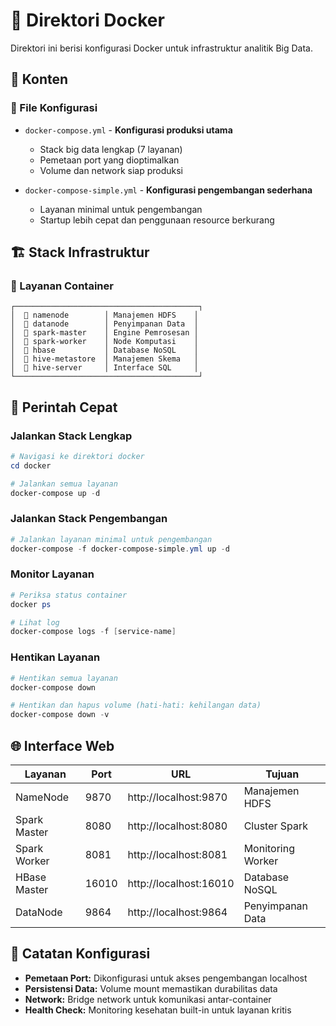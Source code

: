 # 🐳 Direktori Docker

Direktori ini berisi konfigurasi Docker untuk infrastruktur analitik Big Data.

## 📁 Konten

### 🔧 File Konfigurasi
- `docker-compose.yml` - **Konfigurasi produksi utama**
  - Stack big data lengkap (7 layanan)
  - Pemetaan port yang dioptimalkan
  - Volume dan network siap produksi

- `docker-compose-simple.yml` - **Konfigurasi pengembangan sederhana**
  - Layanan minimal untuk pengembangan
  - Startup lebih cepat dan penggunaan resource berkurang

## 🏗️ Stack Infrastruktur

### 🐳 Layanan Container
```
┌─────────────────────────────────────────┐
│  🔵 namenode        │ Manajemen HDFS    │
│  🔵 datanode        │ Penyimpanan Data  │  
│  🔵 spark-master    │ Engine Pemrosesan │
│  🔵 spark-worker    │ Node Komputasi    │
│  🔵 hbase           │ Database NoSQL    │
│  🔵 hive-metastore  │ Manajemen Skema   │
│  🔵 hive-server     │ Interface SQL     │
└─────────────────────────────────────────┘
```

## 🚀 Perintah Cepat

### Jalankan Stack Lengkap
```powershell
# Navigasi ke direktori docker
cd docker

# Jalankan semua layanan
docker-compose up -d
```

### Jalankan Stack Pengembangan
```powershell
# Jalankan layanan minimal untuk pengembangan
docker-compose -f docker-compose-simple.yml up -d
```

### Monitor Layanan
```powershell
# Periksa status container
docker ps

# Lihat log
docker-compose logs -f [service-name]
```

### Hentikan Layanan
```powershell
# Hentikan semua layanan
docker-compose down

# Hentikan dan hapus volume (hati-hati: kehilangan data)
docker-compose down -v
```

## 🌐 Interface Web

| Layanan | Port | URL | Tujuan |
|---------|------|-----|---------|
| NameNode | 9870 | http://localhost:9870 | Manajemen HDFS |
| Spark Master | 8080 | http://localhost:8080 | Cluster Spark |
| Spark Worker | 8081 | http://localhost:8081 | Monitoring Worker |
| HBase Master | 16010 | http://localhost:16010 | Database NoSQL |
| DataNode | 9864 | http://localhost:9864 | Penyimpanan Data |

## 🔧 Catatan Konfigurasi
- **Pemetaan Port:** Dikonfigurasi untuk akses pengembangan localhost
- **Persistensi Data:** Volume mount memastikan durabilitas data
- **Network:** Bridge network untuk komunikasi antar-container
- **Health Check:** Monitoring kesehatan built-in untuk layanan kritis

